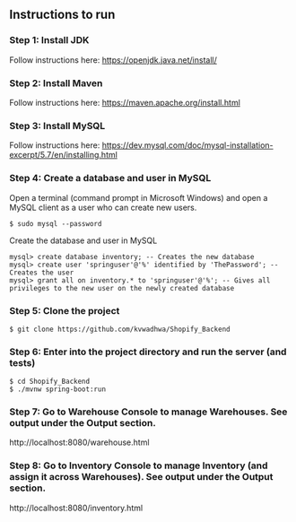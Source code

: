 ## Instructions to run

### Step 1: Install JDK
Follow instructions here: https://openjdk.java.net/install/

### Step 2: Install Maven
Follow instructions here: https://maven.apache.org/install.html

### Step 3: Install MySQL
Follow instructions here: https://dev.mysql.com/doc/mysql-installation-excerpt/5.7/en/installing.html

### Step 4: Create a database and user in MySQL
Open a terminal (command prompt in Microsoft Windows) and open a MySQL client as a user who can create new users.
```
$ sudo mysql --password
```
Create the database and user in MySQL
```
mysql> create database inventory; -- Creates the new database
mysql> create user 'springuser'@'%' identified by 'ThePassword'; -- Creates the user
mysql> grant all on inventory.* to 'springuser'@'%'; -- Gives all privileges to the new user on the newly created database
```
### Step 5: Clone the project
```
$ git clone https://github.com/kvwadhwa/Shopify_Backend
```

### Step 6: Enter into the project directory and run the server (and tests)
```
$ cd Shopify_Backend
$ ./mvnw spring-boot:run  
```

### Step 7: Go to Warehouse Console to manage Warehouses. See output under the Output section.

http://localhost:8080/warehouse.html

### Step 8: Go to Inventory Console to manage Inventory (and assign it across Warehouses). See output under the Output section.

http://localhost:8080/inventory.html